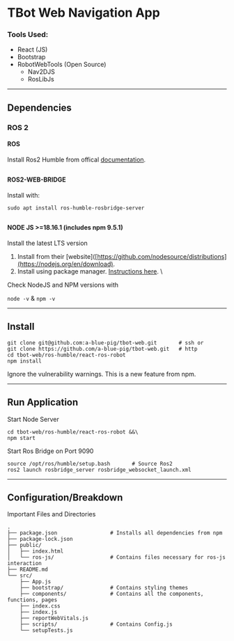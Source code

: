 # TBot Web Navigation App

### Tools Used:
* React (JS)
* Bootstrap
* RobotWebTools (Open Source)
    * Nav2DJS
    * RosLibJs

---
## Dependencies
### ROS 2

#### ROS
Install Ros2 Humble from offical [documentation](https://docs.ros.org/en/humble/index.html).
##
#### ROS2-WEB-BRIDGE
Install with:
```
sudo apt install ros-humble-rosbridge-server
```
##
#### NODE JS >=18.16.1 (includes npm 9.5.1)
Install the latest LTS version
1. Install from their [website]([https://github.com/nodesource/distributions](https://nodejs.org/en/download).
2. Install using package manager. [Instructions here](https://github.com/nodesource/distributions). \

Check NodeJS and NPM versions with

`node -v`  &  `npm -v`


---
## Install
```
git clone git@github.com:a-blue-pig/tbot-web.git       # ssh or
git clone https://github.com/a-blue-pig/tbot-web.git   # http
cd tbot-web/ros-humble/react-ros-robot
npm install
```
Ignore the vulnerability warnings. This is a new feature from npm.


---
## Run Application
Start Node Server
```
cd tbot-web/ros-humble/react-ros-robot &&\
npm start
```
Start Ros Bridge on Port 9090
```
source /opt/ros/humble/setup.bash       # Source Ros2
ros2 launch rosbridge_server rosbridge_websocket_launch.xml
```


---
## Configuration/Breakdown
Important Files and Directories
```
.
├── package.json                 # Installs all dependencies from npm
├── package-lock.json
├── public/
│   ├── index.html
│   └── ros-js/                  # Contains files necessary for ros-js interaction
├── README.md
└── src/
    ├── App.js
    ├── bootstrap/               # Contains styling themes
    ├── components/              # Contains all the components, functions, pages
    ├── index.css
    ├── index.js
    ├── reportWebVitals.js
    ├── scripts/                 # Contains Config.js
    └── setupTests.js
```
